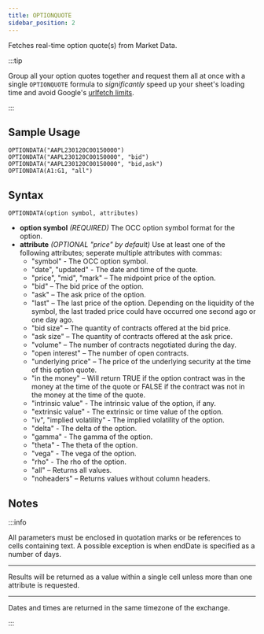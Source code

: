 ```yaml
---
title: OPTIONQUOTE
sidebar_position: 2
---
```


Fetches real-time option quote(s) from Market Data.

:::tip

Group all your option quotes together and request them all at once with a single ```OPTIONQUOTE``` formula to _significantly_ speed up your sheet's loading time and avoid Google's [urlfetch limits](/sheets-add-on/troubleshooting/urlfetch).

:::


## Sample Usage

    OPTIONDATA("AAPL230120C00150000")
    OPTIONDATA("AAPL230120C00150000", "bid")
    OPTIONDATA("AAPL230120C00150000", "bid,ask")
    OPTIONDATA(A1:G1, "all")

## Syntax

    OPTIONDATA(option symbol, attributes)

- **option symbol** _(REQUIRED)_ The OCC option symbol format for the option.
- **attribute** _(OPTIONAL "price" by default)_ Use at least one of the following attributes; seperate multiple attributes with commas:
  - "symbol" - The OCC option symbol.
  - "date", "updated" - The date and time of the quote.
  - "price", "mid", "mark" – The midpoint price of the option.
  - "bid" – The bid price of the option.
  - "ask" – The ask price of the option.
  - "last" – The last price of the option. Depending on the liquidity of the symbol, the last traded price could have occurred one second ago or one day ago.
  - "bid size" – The quantity of contracts offered at the bid price.
  - "ask size" – The quantity of contracts offered at the ask price.
  - "volume" – The number of contracts negotiated during the day.
  - "open interest" – The number of open contracts.
  - "underlying price" – The price of the underlying security at the time of this option quote.
  - "in the money" – Will return TRUE if the option contract was in the money at the time of the quote or FALSE if the contract was not in the money at the time of the quote.
  - "intrinsic value" - The intrinsic value of the option, if any.
  - "extrinsic value" - The extrinsic or time value of the option.
  - "iv", "implied volatility" - The implied volatility of the option.
  - "delta" - The delta of the option.
  - "gamma" - The gamma of the option.
  - "theta" - The theta of the option.
  - "vega" - The vega of the option.
  - "rho" - The rho of the option.
  - "all" – Returns all values.
  - "noheaders" – Returns values without column headers.

## Notes

:::info

All parameters must be enclosed in quotation marks or be references to cells containing text. A possible exception is when endDate is specified as a number of days.

---

Results will be returned as a value within a single cell unless more than one attribute is requested.

---

Dates and times are returned in the same timezone of the exchange.

:::
